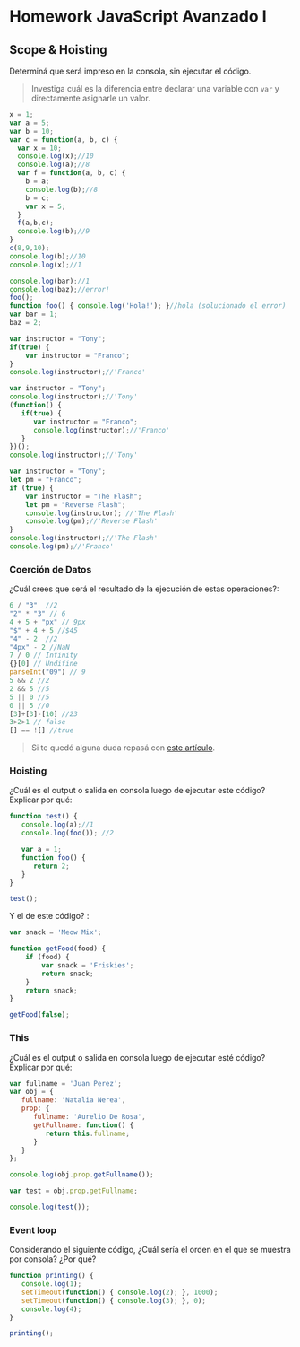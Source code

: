 
# Homework JavaScript Avanzado I

## Scope & Hoisting

Determiná que será impreso en la consola, sin ejecutar el código.

> Investiga cuál es la diferencia entre declarar una variable con `var` y directamente asignarle un valor.

```javascript
x = 1;
var a = 5;
var b = 10;
var c = function(a, b, c) {
  var x = 10;
  console.log(x);//10
  console.log(a);//8
  var f = function(a, b, c) {
    b = a;
    console.log(b);//8
    b = c;
    var x = 5;
  }
  f(a,b,c);
  console.log(b);//9
}
c(8,9,10);
console.log(b);//10
console.log(x);//1
```

```javascript
console.log(bar);//1
console.log(baz);//error!
foo();
function foo() { console.log('Hola!'); }//hola (solucionado el error)
var bar = 1;
baz = 2;
```

```javascript
var instructor = "Tony";
if(true) {
    var instructor = "Franco";
}
console.log(instructor);//'Franco'
```

```javascript
var instructor = "Tony";
console.log(instructor);//'Tony'
(function() {
   if(true) {
      var instructor = "Franco";
      console.log(instructor);//'Franco'
   }
})();
console.log(instructor);//'Tony'
```

```javascript
var instructor = "Tony";
let pm = "Franco";
if (true) {
    var instructor = "The Flash";
    let pm = "Reverse Flash";
    console.log(instructor); //'The Flash'
    console.log(pm);//'Reverse Flash'
}
console.log(instructor);//'The Flash'
console.log(pm);//'Franco'
```
### Coerción de Datos

¿Cuál crees que será el resultado de la ejecución de estas operaciones?:

```javascript
6 / "3"  //2
"2" * "3" // 6
4 + 5 + "px" // 9px
"$" + 4 + 5 //$45
"4" - 2  //2
"4px" - 2 //NaN
7 / 0 // Infinity
{}[0] // Undifine
parseInt("09") // 9
5 && 2 //2
2 && 5 //5
5 || 0 //5
0 || 5 //0
[3]+[3]-[10] //23
3>2>1 // false
[] == ![] //true
```

> Si te quedó alguna duda repasá con [este artículo](http://javascript.info/tutorial/object-conversion).


### Hoisting

¿Cuál es el output o salida en consola luego de ejecutar este código? Explicar por qué:

```javascript
function test() {
   console.log(a);//1
   console.log(foo()); //2

   var a = 1;
   function foo() {
      return 2;
   }
}

test();
```

Y el de este código? :

```javascript
var snack = 'Meow Mix';

function getFood(food) {
    if (food) {
        var snack = 'Friskies';
        return snack;
    }
    return snack;
}

getFood(false);
```


### This

¿Cuál es el output o salida en consola luego de ejecutar esté código? Explicar por qué:

```javascript
var fullname = 'Juan Perez';
var obj = {
   fullname: 'Natalia Nerea',
   prop: {
      fullname: 'Aurelio De Rosa',
      getFullname: function() {
         return this.fullname;
      }
   }
};

console.log(obj.prop.getFullname());

var test = obj.prop.getFullname;

console.log(test());
```

### Event loop

Considerando el siguiente código, ¿Cuál sería el orden en el que se muestra por consola? ¿Por qué?

```javascript
function printing() {
   console.log(1);
   setTimeout(function() { console.log(2); }, 1000);
   setTimeout(function() { console.log(3); }, 0);
   console.log(4);
}

printing();
```
